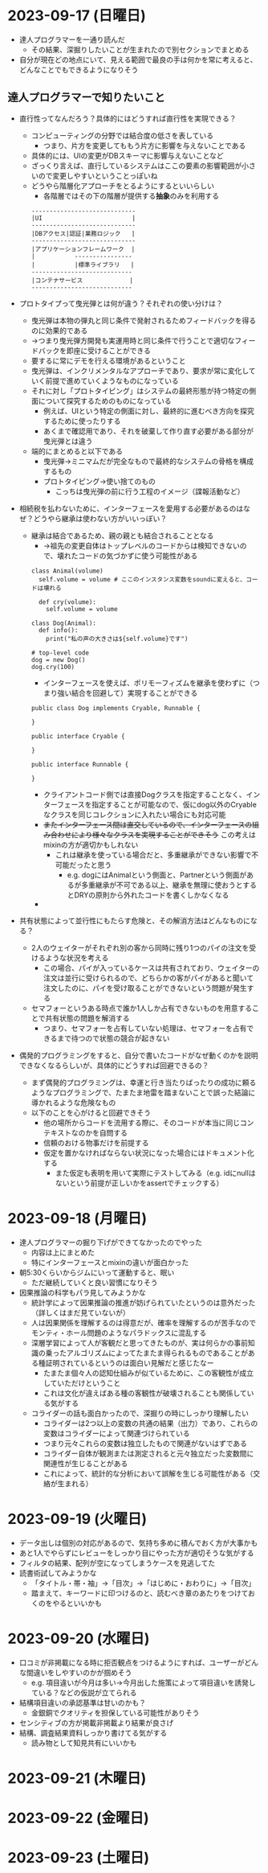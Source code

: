 # 2023-09-17 (日曜日)

* 達人プログラマーを一通り読んだ
  * その結果、深掘りしたいことが生まれたので別セクションでまとめる
* 自分が現在どの地点にいて、見える範囲で最良の手は何かを常に考えると、どんなことでもできるようになりそう

## 達人プログラマーで知りたいこと

* 直行性ってなんだろう？具体的にはどうすれば直行性を実現できる？
  * コンピューティングの分野では結合度の低さを表している
    * つまり、片方を変更してももう片方に影響を与えないことである
  * 具体的には、UIの変更がDBスキーマに影響与えないことなど
  * ざっくり言えば、直行しているシステムはここの要素の影響範囲が小さいので変更しやすいということっぽいね
  * どうやら階層化アプローチをとるようにするといいらしい
    * 各階層ではその下の階層が提供する**抽象**のみを利用する
    ```
    -----------------------------
    |UI                         |
    -----------------------------
    |DBアクセス|認証|業務ロジック   |
    -----------------------------
    |アプリケーションフレームワーク  |
    |           ----------------
    |           |標準ライブラリ   |
    ----------------------------
    |コンテナサービス             |
    ----------------------------
    ```

* プロトタイプって曳光弾とは何が違う？それぞれの使い分けは？
  * 曳光弾は本物の弾丸と同じ条件で発射されるためフィードバックを得るのに効果的である
  * →つまり曳光弾方開発も実運用時と同じ条件で行うことで適切なフィードバックを即座に受けることができる
  * 要するに常にデモを行える環境があるということ
  * 曳光弾は、インクリメンタルなアプローチであり、要求が常に変化していく前提で進めていくようなものになっている
  * それに対し「プロトタイピング」はシステムの最終形態が持つ特定の側面について探究するためのものになっている
    * 例えば、UIという特定の側面に対し、最終的に進むべき方向を探究するために使ったりする
    * あくまで確認用であり、それを破棄して作り直す必要がある部分が曳光弾とは違う
  * 端的にまとめると以下である
    * 曳光弾→ミニマムだが完全なもので最終的なシステムの骨格を構成するもの
    * プロトタイピング→使い捨てのもの
      * こっちは曳光弾の前に行う工程のイメージ（諜報活動など）

* 相続税を払わないために、インターフェースを愛用する必要があるのはなぜ？どうやら継承は使わない方がいいっぽい？
  * 継承は結合であるため、親の親とも結合されることとなる
    * →祖先の変更自体はトップレベルのコードからは検知できないので、壊れたコードの気づかずに使う可能性がある
    ```
    class Animal(volume)
      self.volume = volume # ここのインスタンス変数をsoundに変えると、コードは壊れる

      def cry(volume):
        self.volume = volume
    
    class Dog(Animal):
      def info():
        print("私の声の大きさは${self.volume}です")

    # top-level code
    dog = new Dog()
    dog.cry(100)
    ```
    * インターフェースを使えば、ポリモーフィズムを継承を使わずに（つまり強い結合を回避して）実現することができる
    ```
    public class Dog implements Cryable, Runnable {

    }

    public interface Cryable {
      
    }

    public interface Runnable {
      
    }
    ```
      * クライアントコード側では直接Dogクラスを指定することなく、インターフェースを指定することが可能なので、仮にdog以外のCryableなクラスを同じコレクションに入れたい場合にも対応可能
      * ~~またインターフェース間は直交しているので、インターフェースの組み合わせにより様々なクラスを実現することができそう~~ この考えはmixinの方が適切かもしれない
        * これは継承を使っている場合だと、多重継承ができない影響で不可能だったと思う
          * e.g. dogにはAnimalという側面と、Partnerという側面があるが多重継承が不可である以上、継承を無理に使おうとするとDRYの原則から外れたコードを書くしかなくなる
      * 

* 共有状態によって並行性にもたらす危険と、その解消方法はどんなものになる？
  * 2人のウェイターがそれぞれ別の客から同時に残り1つのパイの注文を受けるような状況を考える
    * この場合、パイが入っているケースは共有されており、ウェイターの注文は並行に受けられるので、どちらかの客がパイがあると聞いて注文したのに、パイを受け取ることができないという問題が発生する
  * セマフォーというある時点で誰か1人しか占有できないものを用意することで共有状態の問題を解消する
    * つまり、セマフォーを占有していない処理は、セマフォーを占有できるまで待つので状態の競合が起きない

* 偶発的プログラミングをすると、自分で書いたコードがなぜ動くのかを説明できなくなるらしいが、具体的にどうすれば回避できるの？
  * まず偶発的プログラミングは、幸運と行き当たりばったりの成功に頼るようなプログラミングで、たまたま地雷を踏まないことで誤った結論に導かれるような危険なもの
  * 以下のことを心がけると回避できそう
    * 他の場所からコードを流用する際に、そのコードが本当に同じコンテキストなのかを自問する
    * 信頼のおける物事だけを前提する
    * 仮定を置かなければならない状況になった場合にはドキュメント化する
      * また仮定も表明を用いて実際にテストしてみる（e.g. idにnullはないという前提が正しいかをassertでチェックする）


# 2023-09-18 (月曜日)

* 達人プログラマーの掘り下げができてなかったのでやった
  * 内容は上にまとめた
  * 特にインターフェースとmixinの違いが面白かった
* 朝5:30くらいからジムにいって運動すると、眠い
  * ただ継続していくと良い習慣になりそう
* 因果推論の科学もパラ見してみようかな
  * 統計学によって因果推論の推進が妨げられていたというのは意外だった（詳しくはまだ見ていないが）
  * 人は因果関係を理解するのは得意だが、確率を理解するのが苦手なのでモンティ・ホール問題のようなパラドックスに混乱する
  * 深層学習によって人が客観だと思ってきたものが、実は何らかの事前知識の乗ったアルゴリズムによってたまたま得られるものであることがある種証明されているというのは面白い見解だと感じたなー
    * たまたま個々人の認知仕組みが似ているために、この客観性が成立していただけということ
    * これは文化が違えばある種の客観性が破壊されることも関係している気がする
  * コライダーの話も面白かったので、深掘りの時にしっかり理解したい
    * コライダーは2つ以上の変数の共通の結果（出力）であり、これらの変数はコライダーによって関連づけられている
    * つまり元々これらの変数は独立したもので関連がないはずである
    * コライダー自体が観測または測定されると元々独立だった変数間に関連性が生じることがある
    * これによって、統計的な分析において誤解を生じる可能性がある（交絡が生まれる）


# 2023-09-19 (火曜日)

* データ出しは個別の対応があるので、気持ち多めに積んでおく方が大事かも
* あと1人でやらずにレビューをしっかり目にやった方が適切そうな気がする
* フィルタの結果、配列が空になってしまうケースを見逃してた
* 読書術試してみようかな
  * 「タイトル・帯・袖」→「目次」→「はじめに・おわりに」→「目次」
  * 踏まえて、キーワードに印つけるのと、読むべき章のあたりをつけておくのをやるといいかも


# 2023-09-20 (水曜日)

* 口コミが非掲載になる時に拒否観点をつけるようにすれば、ユーザーがどんな間違いをしやすいのかが掴めそう
  * e.g. 項目違いが今月は多い→今月出した施策によって項目違いを誘発している？などの仮説が立てられる
* 結構項目違いの承認基準は甘いのかも？
  * 金銀銅でクオリティを担保している可能性がありそう
* センシティブの方が掲載非掲載より結果が良さげ
* 結構、調査結果資料しっかり書けてる気がする
  * 読み物として知見共有にいいかも


# 2023-09-21 (木曜日)



# 2023-09-22 (金曜日)



# 2023-09-23 (土曜日)




